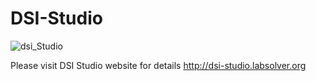 # DSI-Studio

![dsi_Studio](https://user-images.githubusercontent.com/275569/57167570-403ce780-6dcc-11e9-910c-3b3d97715262.png)

Please visit DSI Studio website for details
http://dsi-studio.labsolver.org
